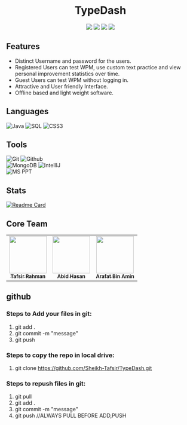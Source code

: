 <h1 align="center">TypeDash</h1>
<p align="center">
   <img src="https://img.shields.io/badge/language-Java-green?style"/>
   <img src="https://img.shields.io/github/license/Sheikh-Tafsir/TypeDash"/>
   <img src="https://img.shields.io/github/stars/Sheikh-Tafsir/TypeDash"/>
   <img src="https://img.shields.io/github/forks/Sheikh-Tafsir/TypeDash"/>
</p>

## Features
- Distinct Username and password for the users.
- Registered Users can test WPM, use custom text practice and view personal improvement statistics over time.
- Guest Users can test WPM without logging in.
- Attractive and User friendly Interface.
- Offline based and light weight software.

## Languages
![Java](https://img.shields.io/badge/-Java-000000?style=flat&logo=java)
![SQL](https://img.shields.io/badge/-SQL-000000?style=flat&logo=mysql)
![CSS3](https://img.shields.io/badge/-CSS-000000?style=flat&logo=css3)
  

## Tools
![Git](https://img.shields.io/badge/-Git-000000?style=flat&logo=git)
![Github](https://img.shields.io/badge/-Github-000000?style=flat&logo=github) <br />
![MongoDB](https://img.shields.io/badge/-MongoDB-000000?style=flat&logo=mongodb)
![IntellIJ](https://img.shields.io/badge/-IntellIJ%20IDEA-000000?style=flat&logo=intellij%20idea)<br />
![MS PPT](https://img.shields.io/badge/-MS%20Powerpoint-000000?style=flat&logo=microsoft%20powerpoint)


## Stats
[![Readme Card](https://github-readme-stats.vercel.app/api/pin/?username=Sheikh-Tafsir&theme=radical&repo=TypeDash)](https://github.com/anuraghazra/github-readme-stats)


## Core Team
<table>
    <tr>
      <td align="center">
        <a href="https://github.com/Sheikh-Tafsir">
            <img src="https://avatars.githubusercontent.com/u/83116065?v=4" width="100px;" alt=""/>
            <br />
            <sub><b>Tafsir Rahman</b></sub>
        </a>
      </td>
      <td align="center">
        <a href="https://github.com/abidh8820">
            <img src="https://avatars.githubusercontent.com/u/38831382?v=4" width="100px;" alt=""/>
            <br />
            <sub><b>Abid Hasan</b></sub>
        </a>
      </td>
      <td align="center">
        <a href="https://github.com/gh0st33d">
            <img src="https://avatars.githubusercontent.com/u/76277684?v=4" width="100px;" alt=""/>
            <br />
            <sub><b>Arafat Bin Amin</b></sub>
        </a>
      </td>
    </tr>
</table>


## github

### Steps to Add your files in git:
1. git add .
2. git commit -m "message"
3. git push

### Steps to copy the repo in local drive:
1. git clone https://github.com/Sheikh-Tafsir/TypeDash.git

### Steps to repush files in git:
1. git pull
2. git add .
3. git commit -m "message"
4. git push
//ALWAYS PULL BEFORE ADD,PUSH
